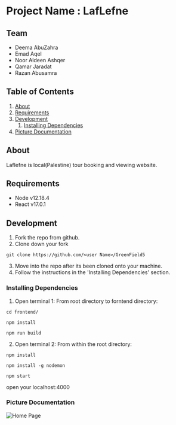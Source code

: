# Project Name : LafLefne 

## Team
  - Deema AbuZahra
  - Emad Aqel
  - Noor Aldeen Ashqer 
  - Qamar Jaradat
  - Razan Abusamra

## Table of Contents

1. [About](#about)
1. [Requirements](#requirements)
1. [Development](#development)
    1. [Installing Dependencies](#installing-dependencies)
1. [Picture Documentation](#documentation)

## About
Laflefne is local(Palestine) tour booking and viewing website.

## Requirements

- Node v12.18.4
- React v17.0.1

## Development

1. Fork the repo from github.
2. Clone down your fork
```
git clone https://github.com/<user Name>/GreenField5
```
3. Move into the repo after its been cloned onto your machine.
4. Follow the instructions in the 'Installing Dependencies' section.

### Installing Dependencies

1. Open terminal 1: From root directory to forntend directory:
```
cd frontend/
```
```
npm install
```
```
npm run build
```
2. Open terminal 2: From within the root directory:
```
npm install
```
```
npm install -g nodemon
```
```
npm start 
```
open your localhost:4000

### Picture Documentation
![Home Page](https://i.imgur.com/T6WHKg9.png)

